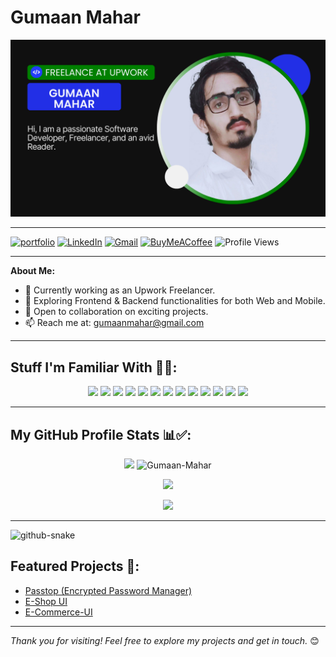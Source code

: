 # Gumaan Mahar

![Header](./main-display-image.png)

---

[![portfolio](https://img.shields.io/badge/my_portfolio-000?style=for-the-badge&logo=ko-fi&logoColor=white)](http://gumaanmahar.vercel.app/)
[![LinkedIn](https://img.shields.io/badge/linkedin-%230077B5.svg?&style=for-the-badge&logo=linkedin&logoColor=white)](https://www.linkedin.com/in/gumaan-mahar/)
[![Gmail](https://img.shields.io/badge/gmail-%23EE0000.svg?&style=for-the-badge&logo=gmail&logoColor=white)](mailto:gumaanmahar@gmail.com) 
[![BuyMeACoffee](https://img.shields.io/badge/Buy%20Me%20a%20Coffee-ffdd00?style=for-the-badge&logo=buy-me-a-coffee&logoColor=black)](https://www.buymeacoffee.com/Gumaan_Mahar)
![Profile Views](https://komarev.com/ghpvc/?username=Gumaan-Mahar&color=blue&style=for-the-badge)

---

**About Me:**
- 🔭 Currently working as an Upwork Freelancer.
- 🌱 Exploring Frontend & Backend functionalities for both Web and Mobile.
- 🤝 Open to collaboration on exciting projects.
- 📫 Reach me at: gumaanmahar@gmail.com

---

## Stuff I'm Familiar With 🚀✅:

<p align="center">
  <img src="https://img.shields.io/badge/Flutter-%2302569B.svg?style=for-the-badge&logo=Flutter&logoColor=white">
  <img src="https://img.shields.io/badge/react-%2320232a.svg?style=for-the-badge&logo=react&logoColor=%2361DAFB">
  <img src="https://img.shields.io/badge/Firebase-039BE5?style=for-the-badge&logo=Firebase&logoColor=white">
  <img src="https://img.shields.io/badge/Supabase-3ECF8E?style=for-the-badge&logo=supabase&logoColor=white">
  <img src="https://img.shields.io/badge/tailwindcss-%2338B2AC.svg?style=for-the-badge&logo=tailwind-css&logoColor=white">
  <img src="https://img.shields.io/badge/Next-black?style=for-the-badge&logo=next.js&logoColor=white">
  <img src="https://img.shields.io/badge/node.js-6DA55F?style=for-the-badge&logo=node.js&logoColor=white">
  <img src="https://img.shields.io/badge/dart-%230175C2.svg?style=for-the-badge&logo=dart&logoColor=white">
  <img src="https://img.shields.io/badge/python-3670A0?style=for-the-badge&logo=python&logoColor=ffdd54">
  <img src="https://img.shields.io/badge/javascript-%23323330.svg?style=for-the-badge&logo=javascript&logoColor=%23F7DF1E">
  <img src="https://img.shields.io/badge/html5-%23E34F26.svg?style=for-the-badge&logo=html5&logoColor=white">
  <img src="https://img.shields.io/badge/css3-%231572B6.svg?style=for-the-badge&logo=css3&logoColor=white">
  <img src="https://img.shields.io/badge/LeetCode-000000?style=for-the-badge&logo=LeetCode&logoColor=#d16c06">
</p>

---

## My GitHub Profile Stats 📊✅:
<p align="center"> 
  <img src="https://github-readme-stats-sigma-five.vercel.app/api?username=Gumaan-Mahar&show_icons=true&theme=tokyonight&count_private=true" width="445" />
  <img src="https://github-readme-stats-sigma-five.vercel.app/api/top-langs/?username=Gumaan-Mahar&hide=TeX,OpenEdge%20ABL&layout=compact&show_icons=true&theme=tokyonight&count_private=true" alt="Gumaan-Mahar" width="390"/>

<p align="center"> 
  <img src="https://github-readme-streak-stats.herokuapp.com/?user=Gumaan-Mahar&theme=tokyonight" />
</p>

<p align="center"> 
   <img src= "https://github-profile-trophy.vercel.app/?username=Gumaan-Mahar&theme=tokyonight" />
</p>

---

<picture>
  <source media="(prefers-color-scheme: dark)" srcset="github-snake-dark.svg" />
  <source media="(prefers-color-scheme: light)" srcset="github-snake.svg" />
  <img alt="github-snake" src="github-snake.svg" />
</picture>

## Featured Projects 🚀:

- [Passtop (Encrypted Password Manager)](https://github.com/Gumaan-Mahar/Passtop)
- [E-Shop UI](https://github.com/Gumaan-Mahar/e_shop_ui)
- [E-Commerce-UI](https://github.com/Gumaan-Mahar/e-commerce-ui)

---

*Thank you for visiting! Feel free to explore my projects and get in touch.* 😊
